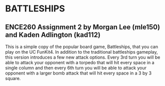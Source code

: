 # BATTLESHIPS
## ENCE260 Assignment 2 by Morgan Lee (mle150) and Kaden Adlington (kad112)

This is a simple copy of the popular board game, Battleships, that you can play on the UC FunKit4.
In addition to the traditional battleships gameplay, this version introduces a few new attack options. Every 3rd turn you will be able to attack your opponent with a torpedo that will hit every space in a single column and then every 6th turn you will be able to attack your opponent with a larger bomb attack that will hit every space in a 3 by 3 square.
